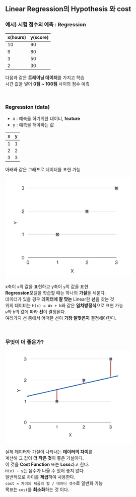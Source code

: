 ## Linear Regression의 Hypothesis 와 cost

### 예시) 시험 점수의 예측 : Regression

| x(hours) | y(score) |
| -------- | -------- |
| 10       | 90       |
| 9        | 80       |
| 3        | 50       |
| 2        | 30       |

다음과 같은 **트레이닝 데이터**를 가지고 학습<br/>
시간 값을 넣어 **0점 ~ 100점** 사이의 점수 예측

<br/>

### Regression (data)
- x : 예측을 하기위한 데이터, **feature**
- y : 예측을 해야하는 값

| x   | y   |
| --- | --- |
| 1   | 1   |
| 2   | 2   |
| 3   | 3   |

아래와 같은 그래프로 데이터를 표현 가능<br/>

<img src="https://github.com/alstn2468/ML_And_DL_Basic/blob/master/Chapter_3/img/1.png" width="400" height="auto">

x축이 `x`의 값을 표현하고 y축이 `y`의 값을 표현<br/>
**Regression**모델을 학습할 때는 하나의 **가설**을 세운다.<br/>
데이터가 있을 경우 **데이터에 잘 맞는** Linear한 **선**을 찾는 것<br/>
위의 데이터는 `H(x) = Wx + b`와 같은 **일차방정식**으로 표현 가능<br/>
`w`와 `b`의 값에 따라 **선**이 결정된다.<br/>
여러가지 선 중에서 어떠한 선이 **가장 알맞은지** 결정해야한다.

<br/>

### 무엇이 더 좋은가?

<img src="https://github.com/alstn2468/ML_And_DL_Basic/blob/master/Chapter_3/img/2.png" width="400" height="auto">

실제 데이터와 가설이 나타내는 **데이터의 차이**를<br/>
계산해 그 값이 **더 작은 것**이 좋은 가설이다.<br/>
이 것을 **Cost Function** 또는 **Loss**라고 한다.<br/>
`H(x) - y`는 음수가 나올 수 있어 좋지 않다.<br/>
일반적으로 차이를 **제곱**하여 사용한다.<br/>
`cost = 차이의 제곱의 합 / 데이터 갯수`로 일반화 가능<br/>
목표는 `cost`를 **최소화**하는 것 이다.
